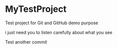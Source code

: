 MyTestProject
=============

Test project for Git and GitHub demo purpose

i just need you to listen carefully about what you see



Test another commit